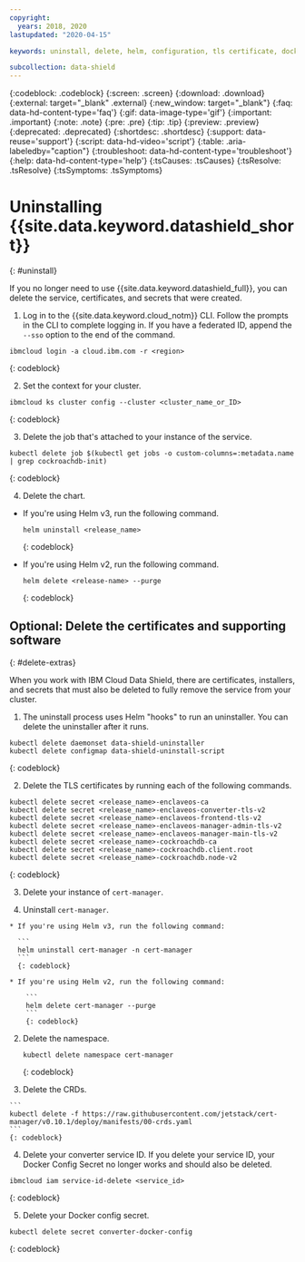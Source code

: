 ```yaml
---
copyright:
  years: 2018, 2020
lastupdated: "2020-04-15"

keywords: uninstall, delete, helm, configuration, tls certificate, docker config secret, environment variable, regions, cluster, container, app security, memory encryption, data in use

subcollection: data-shield
---
```


{:codeblock: .codeblock}
{:screen: .screen}
{:download: .download}
{:external: target="_blank" .external}
{:new_window: target="_blank"}
{:faq: data-hd-content-type='faq'}
{:gif: data-image-type='gif'}
{:important: .important}
{:note: .note}
{:pre: .pre}
{:tip: .tip}
{:preview: .preview}
{:deprecated: .deprecated}
{:shortdesc: .shortdesc}
{:support: data-reuse='support'}
{:script: data-hd-video='script'}
{:table: .aria-labeledby="caption"}
{:troubleshoot: data-hd-content-type='troubleshoot'}
{:help: data-hd-content-type='help'}
{:tsCauses: .tsCauses}
{:tsResolve: .tsResolve}
{:tsSymptoms: .tsSymptoms}



# Uninstalling {{site.data.keyword.datashield_short}}
{: #uninstall}

If you no longer need to use {{site.data.keyword.datashield_full}}, you can delete the service, certificates, and secrets that were created.


1. Log in to the {{site.data.keyword.cloud_notm}} CLI. Follow the prompts in the CLI to complete logging in. If you have a federated ID, append the `--sso` option to the end of the command.

  ```
  ibmcloud login -a cloud.ibm.com -r <region>
  ```
  {: codeblock}

2. Set the context for your cluster.

  ```
  ibmcloud ks cluster config --cluster <cluster_name_or_ID>
  ```
  {: codeblock}

3. Delete the job that's attached to your instance of the service.

  ```
  kubectl delete job $(kubectl get jobs -o custom-columns=:metadata.name | grep cockroachdb-init)
  ```
  {: codeblock}

4. Delete the chart.

  * If you're using Helm v3, run the following command.

    ```
    helm uninstall <release_name>
    ```
    {: codeblock}

  * If you're using Helm v2, run the following command.

    ```
    helm delete <release-name> --purge
    ```
    {: codeblock}




## Optional: Delete the certificates and supporting software
{: #delete-extras}

When you work with IBM Cloud Data Shield, there are certificates, installers, and secrets that must also be deleted to fully remove the service from your cluster.

1. The uninstall process uses Helm "hooks" to run an uninstaller. You can delete the uninstaller after it runs.

  ```
  kubectl delete daemonset data-shield-uninstaller
  kubectl delete configmap data-shield-uninstall-script
  ```
  {: codeblock}

2. Delete the TLS certificates by running each of the following commands.

  ```
  kubectl delete secret <release_name>-enclaveos-ca         
  kubectl delete secret <release_name>-enclaveos-converter-tls-v2        
  kubectl delete secret <release_name>-enclaveos-frontend-tls-v2         
  kubectl delete secret <release_name>-enclaveos-manager-admin-tls-v2    
  kubectl delete secret <release_name>-enclaveos-manager-main-tls-v2 
  kubectl delete secret <release_name>-cockroachdb-ca
  kubectl delete secret <release_name>-cockroachdb.client.root
  kubectl delete secret <release_name>-cockroachdb.node-v2
  ```
  {: codeblock}

3. Delete your instance of `cert-manager`. 

  1. Uninstall `cert-manager`.

    * If you're using Helm v3, run the following command:

      ```
      helm uninstall cert-manager -n cert-manager
      ```
      {: codeblock}
    
    * If you're using Helm v2, run the following command:

        ```
        helm delete cert-manager --purge
        ```
        {: codeblock}

  2. Delete the namespace.
  
      ```
      kubectl delete namespace cert-manager
      ```
      {: codeblock}

  3. Delete the CRDs.

    ```
    kubectl delete -f https://raw.githubusercontent.com/jetstack/cert-manager/v0.10.1/deploy/manifests/00-crds.yaml
    ```
    {: codeblock}

4. Delete your converter service ID. If you delete your service ID, your Docker Config Secret no longer works and should also be deleted.

  ```
  ibmcloud iam service-id-delete <service_id>
  ```
  {: codeblock}

5. Delete your Docker config secret.

  ```
  kubectl delete secret converter-docker-config
  ```
  {: codeblock}



